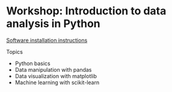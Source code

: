 # Workshop: Introduction to data analysis in Python

[Software installation instructions](https://frfeng.github.io/anaconda-install/)

Topics

- Python basics
- Data manipulation with pandas
- Data visualization with matplotlib
- Machine learning with scikit-learn


